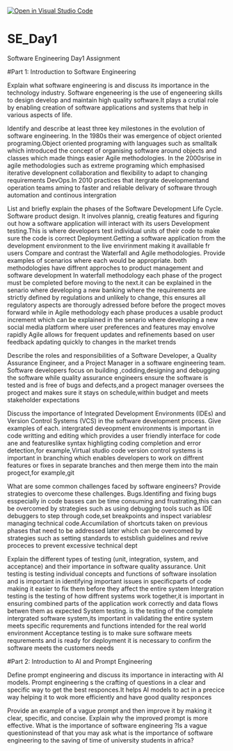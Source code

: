 [![Open in Visual Studio Code](https://classroom.github.com/assets/open-in-vscode-2e0aaae1b6195c2367325f4f02e2d04e9abb55f0b24a779b69b11b9e10269abc.svg)](https://classroom.github.com/online_ide?assignment_repo_id=15571935&assignment_repo_type=AssignmentRepo)
# SE_Day1
Software Engineering Day1 Assignment

#Part 1: Introduction to Software Engineering

Explain what software engineering is and discuss its importance in the technology industry.
Software engeneering is the use of engeneering skills to design develop and maintain high quality software.It plays a crutial role by enabling creation of software applications and systems that help in various aspects of life.

Identify and describe at least three key milestones in the evolution of software engineering.
In the 1980s their was emergence of object oriented programing.Object oriented programing with languages such as smalltalk which introduced the concept of organising software around objects and classes which made things easier
Agile methodologies. In the 2000srise in agile methodologies such as extreme programing which emphasised iterative developnent collaboration and flexibility to adapt to changing requirements
DevOps.In 2010 practices that itergrate developmentand operation teams aming to faster and reliable delivary of software through automation and continous intergration


List and briefly explain the phases of the Software Development Life Cycle.
Software product design. It involves plannig, creatig features and figuring out how a software application will interact with its users
Development testing.This is where developers test individual units of their code to make sure the code is correct
Deployment.Getting a software application from the development environment to the live envirinment making it availlable fr users
Compare and contrast the Waterfall and Agile methodologies. Provide examples of scenarios where each would be appropriate.
both methodologies have diffrent approches to product management and software development
In waterfall methodology each phase of the progect must be completed before moving to the next.it can be explained in the senario where developing a new banking where the requirements are strictly defined by regulations and unlikely to change, this ensures all regulatory aspects are thorougly adressed before before the progect moves forward while in Agile methodology each phase produces a usable product increment which can be explained in the senario where developing a new social media platform where user preferences and features may envolve rapidly Agile allows for frequent updates and refinements based on user feedback apdating quickly to changes in the market trends

Describe the roles and responsibilities of a Software Developer, a Quality Assurance Engineer, and a Project Manager in a software engineering team.
Software developers focus on building ,codding,designing and debugging the software while quality assurance engineers ensure the software is tested and is free of bugs and defects,and a progect manager oversees the progect and makes sure it stays on schedule,within budget and meets stakeholder expectations

Discuss the importance of Integrated Development Environments (IDEs) and Version Control Systems (VCS) in the software development process. Give examples of each.
intergrated deveopment environments is important in code writting and editing which provides a user friendly interface  for code ane and featureslike syntax highligting coding completion and error detection,for example,Virtual studio code
version control systems is important in branching which enables developers to work on diffrent features or fixes  in separate branches and then merge them into the main progect,for example,git

What are some common challenges faced by software engineers? Provide strategies to overcome these challenges.
Bugs.Identifing and fixing bugs esspecially in code basses can be time consuming and frustrating,this can be overcomed by strategies such as using debugging tools such as IDE debuggers to step through code,set breakpoints and inspect variablesr
managing technical code.Accumilation of shortcuts taken on previous phases that need to  be addressed later which can be overcomed by strategies such as setting standards to estsblish guidelines and revive proceces to prevent excessive technical dept

Explain the different types of testing (unit, integration, system, and acceptance) and their importance in software quality assurance.
Unit testing is testing individual concepts and functions of software insolation and is important in identifying important issues in specificparts of code making it easier to fix them before they affect the entire system
Intergration testing is the testing of how diffrent systems work together,it is important in ensuring combined parts of the application work correctly and data flows betwen them as expected
System testing. is the testing of the complete intergrated software system,its important in validating the entire system meets specific requrements and functions intended for the real world environment
Acceptance testing is to make sure software meets requrements and is ready for deployment it is necessary to confirm the software meets the customers needs

#Part 2: Introduction to AI and Prompt Engineering


Define prompt engineering and discuss its importance in interacting with AI models.
Prompt engineering s the crafting of questions in a clear and specific way to get the best responces.It helps AI models to act in a precice way helping it to wok more efficiently and have good quality responces

Provide an example of a vague prompt and then improve it by making it clear, specific, and concise. Explain why the improved prompt is more effective.
What is the importance of software engineering ?Is a vague questioninstead of that you may ask what is the importance of software engineering to the saving of time of university students in africa?

